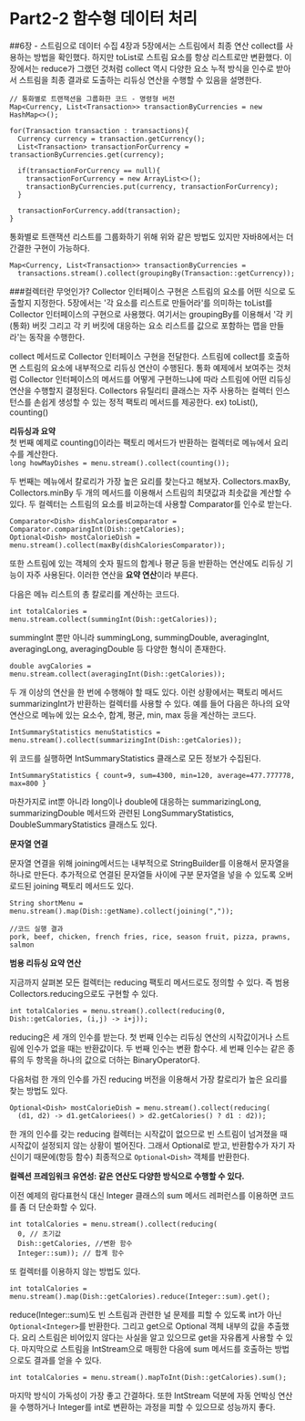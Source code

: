 # Part2-2 함수형 데이터 처리
##6장 - 스트림으로 데이터 수집
4장과 5장에서는 스트림에서 최종 연산 collect를 사용하는 방법을 확인했다. 하지만 toList로 스트림 요소를 항상 리스트로만 변환했다. 이 장에서는 reduce가 그랬던  것처럼 collect 역시 다양한 요소 누적 방식을 인수로 받아서 스트림을 최종 결과로 도출하는 리듀싱 연산을 수행할 수 있음을 설명한다.
```
// 통화별로 트랜잭션을 그룹화한 코드 - 명령형 버전
Map<Currency, List<Transaction>> transactionByCurrencies = new HashMap<>();

for(Transaction transaction : transactions){
  Currency currency = transaction.getCurrency();
  List<Transaction> transactionForCurrency = transactionByCurrencies.get(currency);
  
  if(transactionForCurrency == null){
    transactionForCurrency = new ArrayList<>();
    transactionByCurrencies.put(currency, transactionForCurrency);
  }
  
  transactionForCurrency.add(transaction);
}
```
통화별로 트랜잭션 리스트를 그룹화하기 위해 위와 같은 방법도 있지만 자바8에서는 더 간결한 구현이 가능하다.
```
Map<Currency, List<Transaction>> transactionByCurrencies = 
  transactions.stream().collect(groupingBy(Transaction::getCurrency));
```
###컬렉터란 무엇인가?
Collector 인터페이스 구현은 스트림의 요소를 어떤 식으로 도출할지 지정한다. 5장에서는 '각 요소를 리스트로 만들어라'를 의미하는 toList를 Collector 인터페이스의 구현으로 사용했다. 여기서는 groupingBy를 이용해서 '각 키(통화) 버킷 그리고 각 키 버킷에 대응하는 요소 리스트를 값으로 포함하는 맵을 만들라'는 동작을 수행한다.<br>

collect 메서드로 Collector 인터페이스 구현을 전달한다. 스트림에 collect를 호출하면 스트림의 요소에 내부적으로 리듀싱 연산이 수행된다. 통화 예제에서 보여주는 것처럼 Collector 인터페이스의 메서드를 어떻게 구현하느냐에 따라 스트림에 어떤 리듀싱 연산을 수행할지 결정된다. Collectors 유틸리티 클래스는 자주 사용하는 컬렉터 인스턴스를 손쉽게 생성할 수 있는 정적 팩토리 메서드를 제공한다. ex) toList(), counting()<br>

**리듀싱과 요약**<br>
첫 번째 예제로 counting()이라는 팩토리 메서드가 반환하는 컬렉터로 메뉴에서 요리 수를 계산한다.<br>
`long howMayDishes = menu.stream().collect(counting());` <br>

두 번째는 메뉴에서 칼로리가 가장 높은 요리를 찾는다고 해보자. Collectors.maxBy, Collectors.minBy 두 개의 메서드를 이용해서 스트림의 최댓값과 최솟값을 계산할 수 있다. 두 컬렉터는 스트림의 요소를 비교하는데 사용할 Comparator를 인수로 받는다.
```
Comparator<Dish> dishCaloriesComparator = Comparator.comparingInt(Dish::getCalories);
Optional<Dish> mostCalorieDish = menu.stream().collect(maxBy(dishCaloriesComparator));
```
또한 스트림에 있는 객체의 숫자 필드의 합계나 평균 등을 반환하는 연산에도 리듀싱 기능이 자주 사용된다. 이러한 연산을 **요약 연산**이라 부른다.<br>

다음은 메뉴 리스트의 총 칼로리를 계산하는 코드다.
```
int totalCalories = menu.stream.collect(summingInt(Dish::getCalories));
```
summingInt 뿐만 아니라 summingLong, summingDouble, averagingInt, averagingLong, averagingDouble 등 다양한 형식이 존재한다.
```
double avgCalories = menu.stream.collect(averagingInt(Dish::getCalories));
```

두 개 이상의 연산을 한 번에 수행해야 할 때도 있다. 이런 상황에서는 팩토리 메서드 summarizingInt가 반환하는 컬렉터를 사용할 수 있다. 예를 들어 다음은 하나의 요약 연산으로 메뉴에 있는 요소수, 합계, 평균, min, max 등을 계산하는 코드다.
```
IntSummaryStatistics menuStatistics = menu.stream().collect(summarizingInt(Dish::getCalories));
```

위 코드를 실행하면 IntSummaryStatistics 클래스로 모든 정보가 수집된다.

```
IntSummaryStatistics { count=9, sum=4300, min=120, average=477.777778, max=800 }
```
마찬가지로 int뿐 아니라 long이나 double에 대응하는 summarizingLong, summarizingDouble 메서드와 관련된 LongSummaryStatistics, DoubleSummaryStatistics 클래스도 있다. <br>

**문자열 연결**<br>

문자열 연결을 위해 joining메서드는 내부적으로 StringBuilder를 이용해서 문자열을 하나로 만든다. 추가적으로 연결된 문자열들 사이에 구분 문자열을 넣을 수 있도록 오버로드된 joining 팩토리 메서드도 있다.
```
String shortMenu = menu.stream().map(Dish::getName).collect(joining(","));

//코드 실행 결과
pork, beef, chicken, french fries, rice, season fruit, pizza, prawns, salmon
```

**범용 리듀싱 요약 연산**<br>

지금까지 살펴본 모든 컬렉터는 reducing 팩토리 메서드로도 정의할 수 있다. 즉 범용 Collectors.reducing으로도 구현할 수 있다. 
```
int totalCalories = menu.stream().collect(reducing(0, Dish::getCalories, (i,j) -> i+j));
```
reducing은 세 개의 인수를 받는다. 첫 번째 인수는 리듀싱 연산의 시작값이거나 스트림에 인수가 없을 때는 반환값이다. 두 번째 인수는 변환 함수다. 세 번째 인수는 같은 종류의 두 항목을 하나의 값으로 더하는 BinaryOperator다. <br>

다음처럼 한 개의 인수를 가진 reducing 버전을 이용해서 가장 칼로리가 높은 요리를 찾는 방법도 있다.
```
Optional<Dish> mostCalorieDish = menu.stream().collect(reducing(
  (d1, d2) -> d1.getCaloriees() > d2.getCalories() ? d1 : d2));
```
한 개의 인수를 갖는 reducing 컬렉터는 시작값이 없으므로 빈 스트림이 넘겨졌을 때 시작값이 설정되지 않는 상황이 벌어진다. 그래서 Optional로 받고, 반환함수가 자기 자신이기 때문에(항등 함수) 최종적으로 `Optional<Dish>` 객체를 반환한다.<br>

**컬렉션 프레임워크 유연성: 같은 연산도 다양한 방식으로 수행할 수 있다.**<br>

이전 예제의 람다표현식 대신 Integer 클래스의 sum 메서드 레퍼런스를 이용하면 코드를 좀 더 단순화할 수 있다. 
```
int totalCalories = menu.stream().collect(reducing(
  0, // 초기값
  Dish::getCalories, //변환 함수
  Integer::sum)); // 합계 함수
```
또 컬렉터를 이용하지 않는 방법도 있다.
```
int totalCalories = menu.stream().map(Dish::getCalories).reduce(Integer::sum).get();
```
reduce(Integer::sum)도 빈 스트림과 관련한 널 문제를 피할 수 있도록 int가 아닌 `Optional<Integer>`를 반환한다. 그리고 get으로 Optional 객체 내부의 값을 추출했다. 요리 스트림은 비어있지 않다는 사실을 알고 있으므로 get을 자유롭게 사용할 수 있다. 마지막으로 스트림을 IntStream으로 매핑한 다음에 sum 메서드를 호출하는 방법으로도 결과를 얻을 수 있다.
```
int totalCalories = menu.stream().mapToInt(Dish::getCalories).sum();
```
마지막 방식이 가독성이 가장 좋고 간결하다. 또한 IntStream 덕분에 자동 언박싱 연산을 수행하거나 Integer를 int로 변환하는 과정을 피할 수 있으므로 성능까지 좋다.<br>


